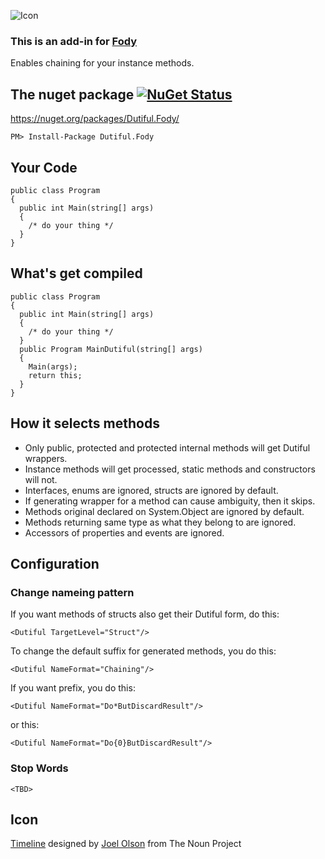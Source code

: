 ![Icon](https://raw.githubusercontent.com/Licshee/Dutiful.Fody/master/Timeline.png)

### This is an add-in for [Fody](https://github.com/Fody/Fody/) 

Enables chaining for your instance methods.

## The nuget package  [![NuGet Status](http://img.shields.io/nuget/v/Dutiful.Fody.svg?style=flat)](https://www.nuget.org/packages/Dutiful.Fody/)

https://nuget.org/packages/Dutiful.Fody/

    PM> Install-Package Dutiful.Fody

## Your Code

    public class Program
    {
      public int Main(string[] args)
      {
        /* do your thing */
      }
    }

## What's get compiled

    public class Program
    {
      public int Main(string[] args)
      {
        /* do your thing */
      }
      public Program MainDutiful(string[] args)
      {
        Main(args);
        return this;
      }
    }

## How it selects methods

* Only public, protected and protected internal methods will get Dutiful wrappers.
* Instance methods will get processed, static methods and constructors will not.
* Interfaces, enums are ignored, structs are ignored by default.
* If generating wrapper for a method can cause ambiguity, then it skips.
* Methods original declared on System.Object are ignored by default.
* Methods returning same type as what they belong to are ignored.
* Accessors of properties and events are ignored.

## Configuration

### Change nameing pattern

If you want methods of structs also get their Dutiful form, do this:

    <Dutiful TargetLevel="Struct"/>

To change the default suffix for generated methods, you do this:

    <Dutiful NameFormat="Chaining"/>

If you want prefix, you do this:

    <Dutiful NameFormat="Do*ButDiscardResult"/>

or this:

    <Dutiful NameFormat="Do{0}ButDiscardResult"/>

### Stop Words

`<TBD>`

## Icon

<a href="https://thenounproject.com/term/timeline/214157/" target="_blank">Timeline</a> designed by <a href="https://thenounproject.com/olsjoe" target="_blank">Joel Olson</a> from The Noun Project
